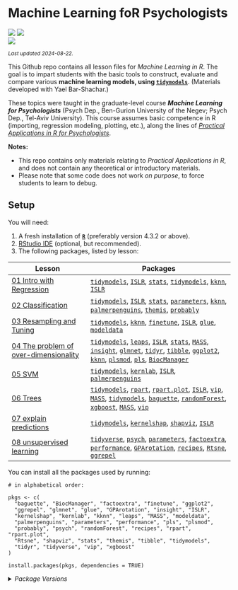 
# Machine Learning foR Psychologists

[![](https://img.shields.io/badge/Open%20Educational%20Resources-Compatable-brightgreen.png)](https://creativecommons.org/about/program-areas/education-oer/)
[![](https://img.shields.io/badge/CC-BY--NC%204.0-lightgray)](http://creativecommons.org/licenses/by-nc/4.0/)  
[![](https://img.shields.io/badge/Language-R-blue.png)](http://cran.r-project.org/)

<sub>*Last updated 2024-08-22.*</sub>

This Github repo contains all lesson files for *Machine Learning in R*.
The goal is to impart students with the basic tools to construct,
evaluate and compare various **machine learning models, using
[`tidymodels`](https://www.tidymodels.org/)**. (Materials developed with
Yael Bar-Shachar.)

These topics were taught in the graduate-level course ***Machine
Learning for Psychologists*** (Psych Dep., Ben-Gurion University of the
Negev; Psych Dep., Tel-Aviv University). This course assumes basic
competence in R (importing, regression modeling, plotting, etc.), along
the lines of [*Practical Applications in R for
Psychologists*](https://github.com/mattansb/Practical-Applications-in-R-for-Psychologists).

**Notes:**

- This repo contains only materials relating to *Practical Applications
  in R*, and does not contain any theoretical or introductory
  materials.  
- Please note that some code does not work *on purpose*, to force
  students to learn to debug.

## Setup

You will need:

1.  A fresh installation of [**`R`**](https://cran.r-project.org/)
    (preferably version 4.3.2 or above).
2.  [RStudio IDE](https://www.rstudio.com/products/rstudio/download/)
    (optional, but recommended).
3.  The following packages, listed by lesson:

| Lesson                                                                                  | Packages                                                                                                                                                                                                                                                                                                                                                                                                                                                                                                                                                                                                                                                                                                                                                                                       |
|-----------------------------------------------------------------------------------------|------------------------------------------------------------------------------------------------------------------------------------------------------------------------------------------------------------------------------------------------------------------------------------------------------------------------------------------------------------------------------------------------------------------------------------------------------------------------------------------------------------------------------------------------------------------------------------------------------------------------------------------------------------------------------------------------------------------------------------------------------------------------------------------------|
| [01 Intro with Regression](/01%20Intro%20with%20Regression)                             | [`tidymodels`](https://CRAN.R-project.org/package=tidymodels), [`ISLR`](https://CRAN.R-project.org/package=ISLR), [`stats`](https://CRAN.R-project.org/package=stats), [`tidymodels`](https://CRAN.R-project.org/package=tidymodels), [`kknn`](https://CRAN.R-project.org/package=kknn), [`ISLR`](https://CRAN.R-project.org/package=ISLR)                                                                                                                                                                                                                                                                                                                                                                                                                                                     |
| [02 Classification](/02%20Classification)                                               | [`tidymodels`](https://CRAN.R-project.org/package=tidymodels), [`ISLR`](https://CRAN.R-project.org/package=ISLR), [`stats`](https://CRAN.R-project.org/package=stats), [`parameters`](https://CRAN.R-project.org/package=parameters), [`kknn`](https://CRAN.R-project.org/package=kknn), [`palmerpenguins`](https://CRAN.R-project.org/package=palmerpenguins), [`themis`](https://CRAN.R-project.org/package=themis), [`probably`](https://CRAN.R-project.org/package=probably)                                                                                                                                                                                                                                                                                                               |
| [03 Resampling and Tuning](/03%20Resampling%20and%20Tuning)                             | [`tidymodels`](https://CRAN.R-project.org/package=tidymodels), [`kknn`](https://CRAN.R-project.org/package=kknn), [`finetune`](https://CRAN.R-project.org/package=finetune), [`ISLR`](https://CRAN.R-project.org/package=ISLR), [`glue`](https://CRAN.R-project.org/package=glue), [`modeldata`](https://CRAN.R-project.org/package=modeldata)                                                                                                                                                                                                                                                                                                                                                                                                                                                 |
| [04 The problem of over-dimensionality](/04%20The%20problem%20of%20over-dimensionality) | [`tidymodels`](https://CRAN.R-project.org/package=tidymodels), [`leaps`](https://CRAN.R-project.org/package=leaps), [`ISLR`](https://CRAN.R-project.org/package=ISLR), [`stats`](https://CRAN.R-project.org/package=stats), [`MASS`](https://CRAN.R-project.org/package=MASS), [`insight`](https://CRAN.R-project.org/package=insight), [`glmnet`](https://CRAN.R-project.org/package=glmnet), [`tidyr`](https://CRAN.R-project.org/package=tidyr), [`tibble`](https://CRAN.R-project.org/package=tibble), [`ggplot2`](https://CRAN.R-project.org/package=ggplot2), [`kknn`](https://CRAN.R-project.org/package=kknn), [`plsmod`](https://CRAN.R-project.org/package=plsmod), [`pls`](https://CRAN.R-project.org/package=pls), [`BiocManager`](https://CRAN.R-project.org/package=BiocManager) |
| [05 SVM](/05%20SVM)                                                                     | [`tidymodels`](https://CRAN.R-project.org/package=tidymodels), [`kernlab`](https://CRAN.R-project.org/package=kernlab), [`ISLR`](https://CRAN.R-project.org/package=ISLR), [`palmerpenguins`](https://CRAN.R-project.org/package=palmerpenguins)                                                                                                                                                                                                                                                                                                                                                                                                                                                                                                                                               |
| [06 Trees](/06%20Trees)                                                                 | [`tidymodels`](https://CRAN.R-project.org/package=tidymodels), [`rpart`](https://CRAN.R-project.org/package=rpart), [`rpart.plot`](https://CRAN.R-project.org/package=rpart.plot), [`ISLR`](https://CRAN.R-project.org/package=ISLR), [`vip`](https://CRAN.R-project.org/package=vip), [`MASS`](https://CRAN.R-project.org/package=MASS), [`tidymodels`](https://CRAN.R-project.org/package=tidymodels), [`baguette`](https://CRAN.R-project.org/package=baguette), [`randomForest`](https://CRAN.R-project.org/package=randomForest), [`xgboost`](https://CRAN.R-project.org/package=xgboost), [`MASS`](https://CRAN.R-project.org/package=MASS), [`vip`](https://CRAN.R-project.org/package=vip)                                                                                             |
| [07 explain predictions](/07%20explain%20predictions)                                   | [`tidymodels`](https://CRAN.R-project.org/package=tidymodels), [`kernelshap`](https://CRAN.R-project.org/package=kernelshap), [`shapviz`](https://CRAN.R-project.org/package=shapviz), [`ISLR`](https://CRAN.R-project.org/package=ISLR)                                                                                                                                                                                                                                                                                                                                                                                                                                                                                                                                                       |
| [08 unsupervised learning](/08%20unsupervised%20learning)                               | [`tidyverse`](https://CRAN.R-project.org/package=tidyverse), [`psych`](https://CRAN.R-project.org/package=psych), [`parameters`](https://CRAN.R-project.org/package=parameters), [`factoextra`](https://CRAN.R-project.org/package=factoextra), [`performance`](https://CRAN.R-project.org/package=performance), [`GPArotation`](https://CRAN.R-project.org/package=GPArotation), [`recipes`](https://CRAN.R-project.org/package=recipes), [`Rtsne`](https://CRAN.R-project.org/package=Rtsne), [`ggrepel`](https://CRAN.R-project.org/package=ggrepel)                                                                                                                                                                                                                                        |

You can install all the packages used by running:

    # in alphabetical order:

    pkgs <- c(
      "baguette", "BiocManager", "factoextra", "finetune", "ggplot2",
      "ggrepel", "glmnet", "glue", "GPArotation", "insight", "ISLR",
      "kernelshap", "kernlab", "kknn", "leaps", "MASS", "modeldata",
      "palmerpenguins", "parameters", "performance", "pls", "plsmod",
      "probably", "psych", "randomForest", "recipes", "rpart", "rpart.plot",
      "Rtsne", "shapviz", "stats", "themis", "tibble", "tidymodels",
      "tidyr", "tidyverse", "vip", "xgboost"
    )

    install.packages(pkgs, dependencies = TRUE)

<details>
<summary>
<i>Package Versions</i>
</summary>

The package versions used here:

``` r
# | echo: false
packinfo <- installed.packages(fields = c("Package", "Version"))

get_src <- function(pkg) {
  pd <- packageDescription(pkg)
  if (is.null(src <- pd$Repository)) {
    if (!is.null(src <- pd$GithubRepo)) {
      src <- paste0("Github: ",pd$GithubUsername,"/",src)
    } else {
      src <- "Dev"
    }
  }
  return(src)
}

V <- packinfo[pkgs,"Version"]
src <- sapply(pkgs, get_src)
# setNames(paste0(V, " (", src,")"), pkgs)

v_info <- paste0(glue::glue(" - `{pkgs}` {V} (*{src}*)"), collapse = "\n")
```

- `baguette` 1.0.2 (*CRAN*)
- `BiocManager` 1.30.23 (*CRAN*)
- `factoextra` 1.0.7 (*CRAN*)
- `finetune` 1.2.0 (*CRAN*)
- `ggplot2` 3.5.1 (*CRAN*)
- `ggrepel` 0.9.5 (*CRAN*)
- `glmnet` 4.1-8 (*CRAN*)
- `glue` 1.7.0 (*CRAN*)
- `GPArotation` 2024.3-1 (*CRAN*)
- `insight` 0.20.1 (*CRAN*)
- `ISLR` 1.4 (*CRAN*)
- `kernelshap` 0.4.1 (*CRAN*)
- `kernlab` 0.9-32 (*CRAN*)
- `kknn` 1.3.1 (*CRAN*)
- `leaps` 3.1 (*CRAN*)
- `MASS` 7.3-60.0.1 (*CRAN*)
- `modeldata` 1.3.0 (*CRAN*)
- `palmerpenguins` 0.1.1 (*CRAN*)
- `parameters` 0.22.0 (*CRAN*)
- `performance` 0.12.0 (*CRAN*)
- `pls` 2.8-3 (*CRAN*)
- `plsmod` 1.0.0 (*CRAN*)
- `probably` 1.0.3 (*CRAN*)
- `psych` 2.4.3 (*CRAN*)
- `randomForest` 4.7-1.1 (*CRAN*)
- `recipes` 1.0.10 (*CRAN*)
- `rpart` 4.1.21 (*CRAN*)
- `rpart.plot` 3.1.2 (*CRAN*)
- `Rtsne` 0.17 (*CRAN*)
- `shapviz` 0.9.3 (*CRAN*)
- `stats` 4.3.2 (*Dev*)
- `themis` 1.0.2 (*CRAN*)
- `tibble` 3.2.1 (*CRAN*)
- `tidymodels` 1.2.0 (*CRAN*)
- `tidyr` 1.3.1 (*CRAN*)
- `tidyverse` 2.0.0 (*CRAN*)
- `vip` 0.4.1 (*CRAN*)
- `xgboost` 1.7.7.1 (*CRAN*)

</details>
